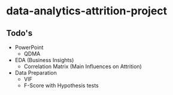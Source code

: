 # data-analytics-attrition-project

## Todo's

- PowerPoint
  - QDMA
- EDA (Business Insights) 
  - Correlation Matrix (Main Influences on Attrition)
- Data Preparation
  - VIF
  - F-Score with Hypothesis tests

